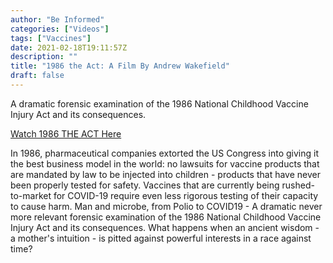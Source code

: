 ```yaml
---
author: "Be Informed"
categories: ["Videos"]
tags: ["Vaccines"]
date: 2021-02-18T19:11:57Z
description: ""
title: "1986 the Act: A Film By Andrew Wakefield"
draft: false
---
```


A dramatic forensic examination of the 1986 National Childhood Vaccine Injury Act and its consequences.            

[Watch 1986 THE ACT Here](https://1986theact.com)

In 1986, pharmaceutical companies extorted the US Congress into  giving it the best business model in the world: no lawsuits for vaccine  products that are mandated by law to be injected into children -  products that have never been properly tested for safety. Vaccines that  are currently being rushed-to-market for COVID-19 require even less  rigorous testing of their capacity to cause harm. Man and microbe, from  Polio to COVID19 - A dramatic never more relevant forensic examination  of the 1986 National Childhood Vaccine Injury Act and its consequences.  What happens when an ancient wisdom - a mother's intuition - is pitted  against powerful interests in a race against time?   

